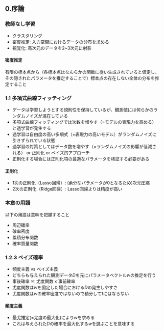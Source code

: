 ## 0.序論
### 教師なし学習
* クラスタリング
* 密度推定: 入力空間におけるデータの分布を求める
* 視覚化: 高次元のデータを2~3次元に射影

#### 密度推定
有限の標本点から（各標本点はなんらかの関数に従い生成されていると仮定し、その隠されたパラメータを推定することで）標本点の存在しない全体の分布を推定すること

### 1.1 多項式曲線フィッティング
* データは学習しようとする規則性を保持しているが、観測値には何らかのランダムノイズが混在している
* 多項式曲線フィッティングでは次数を増やす（=モデルの表現力を高める）と過学習が発生する
* 過学習は自由度の高い多項式（=表現力の高いモデル）がランダムノイズに引きずられている状態
* 過学習の対策としてはデータ数を増やす（=ランダムノイズの影響が低減される） or 正則化 or ベイズ的アプローチ
* 正則化する場合には正則化項の最適なパラメータを検証する必要がある

#### 正則化
* 1次の正則化（Lasso回帰）: (余分なパラメータが0となるため)次元圧縮
* 2次の正則化（Ridge回帰）: Lasso回帰よりは精度が高い

### 本章の用語
以下の用語は意味を把握すること
* 周辺確率
* 確率密度
* 累積分布関数
* 確率質量関数

### 1.2.3 ベイズ確率
* 頻度主義 vs ベイズ主義
* どちらも与えられた観測データ*D*を元にパラメータベクトル*w*の推定を行う
* 事後確率 ∝ 尤度関数 x 事前確率
* 尤度関数は*w*を固定した場合における*D*の発生しやすさ
* 尤度関数は*w*の確率密度ではないので積分して1にはならない

#### 頻度主義
* 最尤推定(=尤度の最大化)により*w*を求める
* これは与えられた*D*の確率を最大化する*w*を選ぶことを意味する
